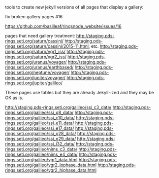 tools to create new jekyll versions of all pages that display a gallery:

fix broken gallery pages #16

https://github.com/basilleaf/ringsnode_website/issues/16

pages that need gallery treatment:
http://staging.pds-rings.seti.org/saturn/cassini/
http://staging.pds-rings.seti.org/saturn/cassini/2015-11.html, etc.
http://staging.pds-rings.seti.org/saturn/vgr1_iss/
http://staging.pds-rings.seti.org/saturn/vgr2_iss/
http://staging.pds-rings.seti.org/uranus/voyager/
http://staging.pds-rings.seti.org/uranus/earthbased/
http://staging.pds-rings.seti.org/neptune/voyager/
http://staging.pds-rings.seti.org/jupiter/voyager/
http://staging.pds-rings.seti.org/jupiter/galileo/


These pages use tables but they are already Jekyll-ized and they may be OK as is.

http://staging.pds-rings.seti.org/galileo/ssi_c3_data/
http://staging.pds-rings.seti.org/galileo/ssi_g8_data/
http://staging.pds-rings.seti.org/galileo/ssi_c10_data/
http://staging.pds-rings.seti.org/galileo/ssi_e11_data/
http://staging.pds-rings.seti.org/galileo/ssi_e17_data/
http://staging.pds-rings.seti.org/galileo/ssi_g28_data/
http://staging.pds-rings.seti.org/galileo/ssi_g29_data/
http://staging.pds-rings.seti.org/galileo/ssi_i32_data/
http://staging.pds-rings.seti.org/galileo/nims_c3_data/
http://staging.pds-rings.seti.org/galileo/nims_e4_data/
http://staging.pds-rings.seti.org/galileo/vgr1_data.html
http://staging.pds-rings.seti.org/galileo/vgr2_lophase_data.html
http://staging.pds-rings.seti.org/galileo/vgr2_hiphase_data.html

